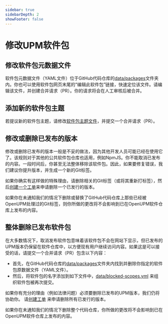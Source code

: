 ```yaml
---
sidebar: true
sidebarDepth: 2
showFooter: false
---
```

# 修改UPM软件包

## 修改软件包元数据文件

软件包元数据文件（YAML文件）位于GitHub代码仓库的[data/packages](https://github.com/openupm/openupm/tree/master/data/packages)文件夹内。你也可以使用软件包网页末尾的“编辑此软件包”链接，快速定位该文件。请编辑该文件，并创建合并请求（PR）。你的请求将会在人工审核后被合并。

## 添加新的软件包主题

若提议新的软件包主题，请修改[软件包主题文件](https://github.com/openupm/openupm/blob/master/data/topics.yml)，并提交一个合并请求（PR）。

## 修改或删除已发布的版本

修改或删除已发布的版本一般是不妥的做法，因为其他开发人员可能已经在使用它了。该规则对于其他的公共软件包仓库也适用，例如NpmJS。你不能取消已发布的内容。一段时间后，你甚至无法整体移除该软件包。因此，如果要修复错误，我们建议你提升版本，并生成一个新的Git标签。

如果你确实有这样做的特殊理由，请删除相关的Git标签（或将其重新打标签），然后[创建一个工单](https://github.com/openupm/openupm/issues/new?title=Unpublish%20package%20version&template=unpublish_version.md)来申请删除一个已发行的版本。

如果你在未通知我们的情况下删除或替换了GitHub代码仓库上那些已经被OpenUPM处理过的Git标签，则你所做的更改将不会影响到已在OpenUPM软件仓库上发布的内容。

## 整体删除已发布软件包

在大多数情况下，取消发布软件包意味着该软件包不会在网站下显示，但已发布的UPM版本仍保留在软件仓库中，以方便现有用户继续访问内容。如果这是可以接受的话，请提交一个合并请求（PR）包含以下内容：
- 首先，在GitHub代码仓库的[data/packages](https://github.com/openupm/openupm/tree/master/data/packages)文件夹内找到并删除你指定的软件包原数据文件（YAML文件）。
- 然后，将软件包的名字添加到如下文件中，[data/blocked-scopes.yml](https://github.com/openupm/openupm/tree/master/data/blocked-scopes.yml) 来组织软件包被再次提交。

如果你有充分的理由（例如法律问题）必须要删除已发布的UPM版本，我们仍将协助你。 请[创建工单](https://github.com/openupm/openupm/issues/new?title=Unpublish%20package&template=unpublish_package.md) 来申请删除所有已发行的版本。

如果你在未通知我们的情况下删除整个代码仓库，你所做的更改将不会影响到已在OpenUPM软件仓库上发布的内容。

